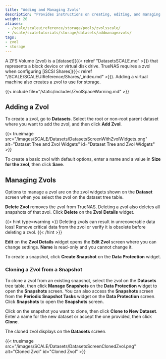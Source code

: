 ```yaml
---
title: "Adding and Managing Zvols"
description: "Provides instructions on creating, editing, and managing zvols."
weight: 20
aliases:
 - /scale/scaleuireference/storage/pools/zvolsscale/
 - /scale/scaletutorials/storage/datasets/addmanagezvols/
tags: 
- zvol
- storage
---
```


A ZFS Volume (zvol) is a [dataset]({{< relref "DatasetsSCALE.md" >}}) that represents a block device or virtual disk drive.
TrueNAS requires a zvol when configuring [iSCSI Shares]({{< relref "/SCALE/SCALEUIReference/Shares/_index.md" >}}).
Adding a virtual machine also creates a zvol to use for storage.

{{< include file="/static/includes/ZvolSpaceWarning.md" >}}

## Adding a Zvol
To create a zvol, go to **Datasets**.
Select the root or non-root parent dataset where you want to add the zvol, and then click **Add Zvol**.

{{< trueimage src="/images/SCALE/Datasets/DatasetsScreenWithZvolWidgets.png" alt="Dataset Tree and Zvol Widgets" id="Dataset Tree and Zvol Widgets" >}}

To create a basic zvol with default options, enter a name and a value in **Size for the zvol**, then click **Save**.

## Managing Zvols
Options to manage a zvol are on the zvol widgets shown on the **Dataset** screen when you select the zvol on the dataset tree table.

**Delete Zvol** removes the zvol from TrueNAS.
Deleting a zvol also deletes all snapshots of that zvol. Click **Delete** on the **Zvol Details** widget.

{{< hint type=warning >}}
Deleting zvols can result in unrecoverable data loss!
Remove critical data from the zvol or verify it is obsolete before deleting a zvol.
{{< /hint >}}

**Edit** on the **Zvol Details** widget opens the **Edit Zvol** screen where you can change settings. **Name** is read-only and you cannot change it.

To create a snapshot, click **Create Snapshot** on the **Data Protection** widget.

### Cloning a Zvol from a Snapshot
To clone a zvol from an existing snapshot, select the zvol on the **Datasets** tree table, then click **Manage Snapshots** on the **Data Protection** widget to open the **Snapshots** screen.
You can also access the **Snapshots** screen from the **Periodic Snapshot Tasks** widget on the **Data Protection** screen.
Click **Snapshots** to open the **Snapshots** screen.

Click on the snapshot you want to clone, then click **Clone to New Dataset**.
Enter a name for the new dataset or accept the one provided, then click **Clone**.

The cloned zvol displays on the **Datasets** screen.

{{< trueimage src="/images/SCALE/Datasets/DatasetsScreenClonedZvol.png" alt="Cloned Zvol" id="Cloned Zvol" >}}
